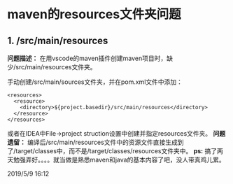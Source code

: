# maven的resources文件夹问题

## 1. /src/main/resources

**问题描述：**
在用vscode的maven插件创建maven项目时，缺少/src/main/resources文件夹。

手动创建/src/main/sources文件夹，并在pom.xml文件中添加：

    <resources>
      <resource>
        <directory>${project.basedir}/src/main/resources</directory>
      </resource>
    </resources>

或者在IDEA中File->project struction设置中创建并指定resources文件夹。
**问题遗留：**
编译后/src/main/resources文件中的资源文件直接生成到了/target/classes中，而不是/target/classes/resources文件夹中。
**ps:**
搞了两天勉强弄好。。。。就当做是熟悉maven和java的基本内容了吧，没人带真鸡儿累。

2019/5/9 16:12
